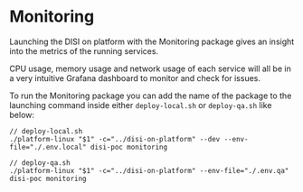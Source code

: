 # Monitoring

Launching the DISI on platform with the Monitoring package gives an insight into the metrics of the running services.

CPU usage, memory usage and network usage of each service will all be in a very intuitive Grafana dashboard to monitor and check for issues.

To run the Monitoring package you can add the name of the package to the launching command inside either `deploy-local.sh` or `deploy-qa.sh` like below:

```
// deploy-local.sh
./platform-linux "$1" -c="../disi-on-platform" --dev --env-file="./.env.local" disi-poc monitoring
```

```
// deploy-qa.sh
./platform-linux "$1" -c="../disi-on-platform" --env-file="./.env.qa" disi-poc monitoring
```
